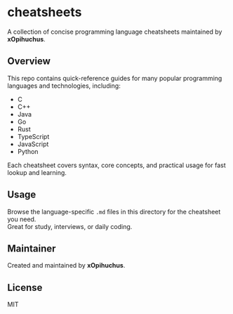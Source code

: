 # cheatsheets

A collection of concise programming language cheatsheets maintained by **xOpihuchus**.

## Overview

This repo contains quick-reference guides for many popular programming languages and technologies, including:

- C
- C++
- Java
- Go
- Rust
- TypeScript
- JavaScript
- Python

Each cheatsheet covers syntax, core concepts, and practical usage for fast lookup and learning.

## Usage

Browse the language-specific `.md` files in this directory for the cheatsheet you need.  
Great for study, interviews, or daily coding.

## Maintainer

Created and maintained by **xOpihuchus**.

## License

MIT
